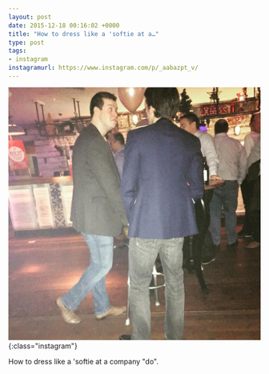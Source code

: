 ```yaml
---
layout: post
date: 2015-12-18 00:16:02 +0000
title: "How to dress like a 'softie at a…"
type: post
tags:
- instagram
instagramurl: https://www.instagram.com/p/_aabazpt_v/
---
```


![Instagram - aabazpt_v](/assets/aabazpt_v.jpg){:class="instagram"}

How to dress like a 'softie at a company "do".
